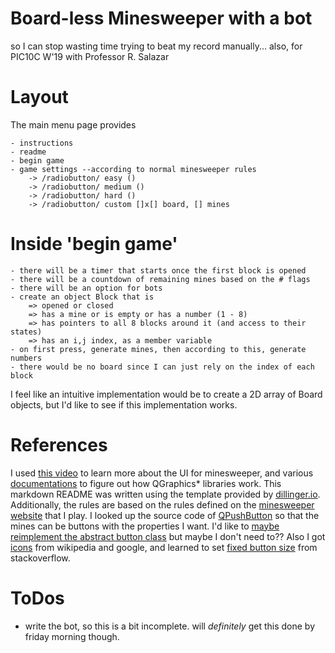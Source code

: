 # Board-less Minesweeper with a bot
so I can stop wasting time trying to beat my record manually...
also, for PIC10C W'19 with Professor R. Salazar
# Layout
The main menu page provides

    - instructions
    - readme
    - begin game
    - game settings --according to normal minesweeper rules
        -> /radiobutton/ easy ()
        -> /radiobutton/ medium ()
        -> /radiobutton/ hard ()
        -> /radiobutton/ custom []x[] board, [] mines

# Inside 'begin game'

    - there will be a timer that starts once the first block is opened
    - there will be a countdown of remaining mines based on the # flags
    - there will be an option for bots
    - create an object Block that is
        => opened or closed
        => has a mine or is empty or has a number (1 - 8)
        => has pointers to all 8 blocks around it (and access to their states)
        => has an i,j index, as a member variable
    - on first press, generate mines, then according to this, generate numbers
    - there would be no board since I can just rely on the index of each block


I feel like an intuitive implementation would be to create a 2D array of Board objects, but I'd like to see if this implementation works.

# References

I used [this video] to learn more about the UI for minesweeper, and various [documentations] to figure out how QGraphics* libraries work. This markdown README was written using the template provided by [dillinger.io]. Additionally, the rules are based on the rules defined on the [minesweeper website] that I play.
I looked up the source code of [QPushButton] so that the mines can be buttons with the properties I want. I'd like to [maybe reimplement the abstract button class] but maybe I don't need to??
Also I got [icons] from wikipedia and google, and learned to set [fixed button size] from stackoverflow.

# ToDos

 - write the bot, so this is a bit incomplete. will *definitely* get this done by friday morning though.

[//]: # (These are reference links used in the body of this note and get stripped out when the markdown processor does its job. There is no need to format nicely because it shouldn't be seen. Thanks SO - http://stackoverflow.com/questions/4823468/store-comments-in-markdown-syntax)


   [this video]: <https://www.youtube.com/watch?v=T19h2nzkCzg>
   [documentations]: <https://doc.qt.io/>
   [dillinger.io]: <https://dillinger.io/>
   [minesweeper website]: <http://minesweeperonline.com/#150>
   [buttons]: <https://doc.qt.io/qt-5/qabstractbutton.html>
   [redefining abstract button members]: <https://doc.qt.io/qt-5/qabstractbutton-members.html>
   [QPushButton]: <https://code.woboq.org/qt5/qtbase/src/widgets/widgets/qpushbutton.cpp.html>
   [maybe reimplement the abstract button class]: <https://cep.xray.aps.anl.gov/software/qt4-x11-4.2.2-browser/d4/d5f/class_q_abstract_button.html>
   [icons]: <https://commons.wikimedia.org/wiki/Category:Minesweeper>
   [QIcon]: <https://code.woboq.org/qt5/qtbase/src/gui/image/qicon.cpp.html>
   [fixed button size]: <https://stackoverflow.com/questions/47226092/how-to-set-qpushbutton-size-in-qgridlayout-in-qt>
